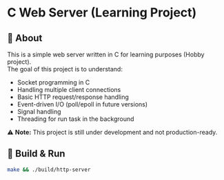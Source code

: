 # C Web Server (Learning Project)

## 📌 About

This is a simple web server written in C for learning purposes (Hobby project).  
The goal of this project is to understand:

- Socket programming in C
- Handling multiple client connections
- Basic HTTP request/response handling
- Event-driven I/O (poll/epoll in future versions)
- Signal handling
- Threading for run task in the background

⚠️ **Note:** This project is still under development and not production-ready.

## 🔧 Build & Run

```bash
make && ./build/http-server
```
